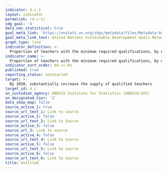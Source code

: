 ```yaml
---
indicator: 4.c.1
layout: indicator
permalink: /4-c-1/
sdg_goal: '4'
data_non_statistical: true
goal_meta_link: 'https://unstats.un.org/sdgs/metadata/files/Metadata-04-0C-01.pdf'
goal_meta_link_text: United Nations Sustainable Development Goals Metadata (PDF 211 KB)
graph_type: line
indicator_definition: >-
  Proportion of teachers with the minimum required qualifications, by education level
indicator_name: >-
  Proportion of teachers with the minimum required qualifications, by education level
indicator_sort_order: 04-cc-01
published: true
reporting_status: notstarted
target: >-
  By 2030, substantially increase the supply of qualified teachers
target_id: 4.c
un_custodian_agency: UNESCO Institute for Statistics (UNESCO-UIS)
un_designated_tier: '1'
data_show_map: false
source_active_1: true
source_url_text_1: Link to source
source_active_2: false
source_url_text_2: Link to Source
source_active_3: false
source_url_3: Link to source
source_active_4: false
source_url_text_4: Link to source
source_active_5: false
source_url_text_5: Link to source
source_active_6: false
source_url_text_6: Link to source
title: Untitled
---
```


